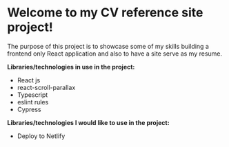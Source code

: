 # Welcome to my CV reference site project!

The purpose of this project is to showcase some of my skills building a frontend only React application 
and also to have a site serve as my resume.

**Libraries/technologies in use in the project:**
- React js
- react-scroll-parallax
- Typescript
- eslint rules
- Cypress

**Libraries/technologies I would like to use in the project:**
- Deploy to Netlify
